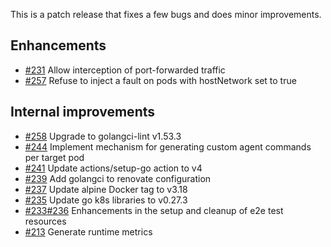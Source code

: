 This is a patch release that fixes a few bugs and does minor improvements.

## Enhancements
- [#231](https://github.com/grafana/xk6-disruptor/pull/231) Allow interception of port-forwarded traffic
- [#257](https://github.com/grafana/xk6-disruptor/pull/257) Refuse to inject a fault on pods with hostNetwork set to true

## Internal improvements
- [#258](https://github.com/grafana/xk6-disruptor/pull/258) Upgrade to golangci-lint v1.53.3
- [#244](https://github.com/grafana/xk6-disruptor/pull/244) Implement mechanism for generating custom agent commands per target pod
- [#241](https://github.com/grafana/xk6-disruptor/pull/241) Update actions/setup-go action to v4
- [#239](https://github.com/grafana/xk6-disruptor/pull/239) Add golangci to renovate configuration
- [#237](https://github.com/grafana/xk6-disruptor/pull/237) Update alpine Docker tag to v3.18
- [#235](https://github.com/grafana/xk6-disruptor/pull/235) Update go k8s libraries to v0.27.3
- [#233](https://github.com/grafana/xk6-disruptor/pull/233)[#236](https://github.com/grafana/xk6-disruptor/pull/236) Enhancements in the setup and cleanup of e2e test resources
- [#213](https://github.com/grafana/xk6-disruptor/pull/213) Generate runtime metrics
